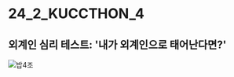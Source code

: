 # 24_2_KUCCTHON_4
## 외계인 심리 테스트: '내가 외계인으로 태어난다면?'
![밥4조](https://github.com/user-attachments/assets/3af01b2e-9d48-4d4a-b0da-54a75b230bfd)
